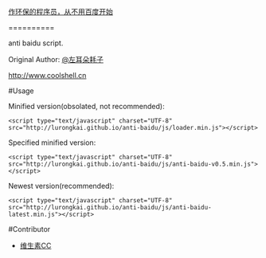 [作环保的程序员，从不用百度开始](http://coolshell.cn/articles/9308.html)

==========

anti baidu script.

Original Author: [@左耳朵耗子](http://weibo.com/haoel)

http://www.coolshell.cn

#Usage

Minified version(obsolated, not recommended):

	<script type="text/javascript" charset="UTF-8" src="http://lurongkai.github.io/anti-baidu/js/loader.min.js"></script>

Specified minified version:

	<script type="text/javascript" charset="UTF-8" src="http://lurongkai.github.io/anti-baidu/js/anti-baidu-v0.5.min.js"></script>

Newest version(recommended):

	<script type="text/javascript" charset="UTF-8" src="http://lurongkai.github.io/anti-baidu/js/anti-baidu-latest.min.js"></script>

#Contributor

* [维生素CC](http://weibo.com/fanweixiao)
